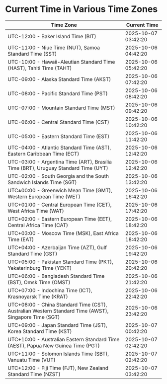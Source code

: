 # Current Time in Various Time Zones

| Time Zone | Current Time |
|-----------|--------------|
| UTC-12:00 - Baker Island Time (BIT) | 2025-10-07 03:42:20 |
| UTC-11:00 - Niue Time (NUT), Samoa Standard Time (SST) | 2025-10-06 04:42:20 |
| UTC-10:00 - Hawaii-Aleutian Standard Time (HAST), Tahiti Time (TAHT) | 2025-10-06 05:42:20 |
| UTC-09:00 - Alaska Standard Time (AKST) | 2025-10-06 07:42:20 |
| UTC-08:00 - Pacific Standard Time (PST) | 2025-10-06 08:42:20 |
| UTC-07:00 - Mountain Standard Time (MST) | 2025-10-06 09:42:20 |
| UTC-06:00 - Central Standard Time (CST) | 2025-10-06 10:42:20 |
| UTC-05:00 - Eastern Standard Time (EST) | 2025-10-06 11:42:20 |
| UTC-04:00 - Atlantic Standard Time (AST), Eastern Caribbean Time (ECT) | 2025-10-06 12:42:20 |
| UTC-03:00 - Argentina Time (ART), Brasília Time (BRT), Uruguay Standard Time (UYT) | 2025-10-06 12:42:20 |
| UTC-02:00 - South Georgia and the South Sandwich Islands Time (SGT) | 2025-10-06 13:42:20 |
| UTC±00:00 - Greenwich Mean Time (GMT), Western European Time (WET) | 2025-10-06 16:42:20 |
| UTC+01:00 - Central European Time (CET), West Africa Time (WAT) | 2025-10-06 17:42:20 |
| UTC+02:00 - Eastern European Time (EET), Central Africa Time (CAT) | 2025-10-06 18:42:20 |
| UTC+03:00 - Moscow Time (MSK), East Africa Time (EAT) | 2025-10-06 18:42:20 |
| UTC+04:00 - Azerbaijan Time (AZT), Gulf Standard Time (GST) | 2025-10-06 19:42:20 |
| UTC+05:00 - Pakistan Standard Time (PKT), Yekaterinburg Time (YEKT) | 2025-10-06 20:42:20 |
| UTC+06:00 - Bangladesh Standard Time (BST), Omsk Time (OMST) | 2025-10-06 21:42:20 |
| UTC+07:00 - Indochina Time (ICT), Krasnoyarsk Time (KRAT) | 2025-10-06 22:42:20 |
| UTC+08:00 - China Standard Time (CST), Australian Western Standard Time (AWST), Singapore Time (SGT) | 2025-10-06 23:42:20 |
| UTC+09:00 - Japan Standard Time (JST), Korea Standard Time (KST) | 2025-10-07 00:42:20 |
| UTC+10:00 - Australian Eastern Standard Time (AEST), Papua New Guinea Time (PGT) | 2025-10-07 02:42:20 |
| UTC+11:00 - Solomon Islands Time (SBT), Vanuatu Time (VUT) | 2025-10-07 02:42:20 |
| UTC+12:00 - Fiji Time (FJT), New Zealand Standard Time (NZST) | 2025-10-07 03:42:20 |
